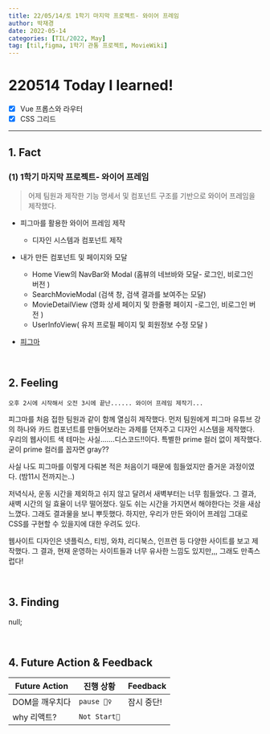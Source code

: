 ```yaml
---
title: 22/05/14/토 1학기 마지막 프로젝트- 와이어 프레임
author: 박재경
date: 2022-05-14
categories: [TIL/2022, May]
tag: [til,figma, 1학기 관통 프로젝트, MovieWiki]
---
```


# 220514 Today I learned!

- [x]  Vue 프롭스와 라우터
- [x] CSS 그리드

---

## 1. Fact 

### (1) 1학기 마지막 프로젝트- 와이어 프레임

> 어제 팀원과 제작한 기능 명세서 및 컴포넌트 구조를 기반으로 와이어 프레임을 제작했다.

- 피그마를 활용한 와이어 프레임 제작
  - 디자인 시스템과 컴포넌트 제작
- 내가 만든 컴포넌트 및 페이지와 모달 
  - Home View의 NavBar와 Modal (홈뷰의 네브바와 모달- 로그인, 비로그인 버전 )
  - SearchMovieModal (검색 창, 검색 결과를 보여주는 모달)
  - MovieDetailView (영화 상세 페이지 및 한줄평 페이지 -로그인, 비로그인 버전 )
  - UserInfoView( 유저 프로필 페이지 및 회원정보 수정 모달 )

- [피그마](https://www.figma.com/file/CqrSKHWMJg6BryWXfnyvXL/%EB%91%98%EC%BD%94%EC%BD%94-team-library?node-id=0%3A1)

<br>

## 2. Feeling

`오후 2시에 시작해서 오전 3시에 끝난...... 와이어 프레임 제작기...`

피그마를 처음 접한 팀원과 같이 함께 열심히 제작했다. 먼저 팀원에게 피그마 유튜브 강의 하나와 카드 컴포넌트를 만들어보라는 과제를 던져주고 디자인 시스템을 제작했다. 우리의 웹사이트 색 테마는 사실.......디스코드!!이다. 특별한 prime 컬러 없이 제작했다. 굳이 prime 컬러를 꼽자면 gray?? 

사실 나도 피그마를 이렇게 다뤄본 적은 처음이기 때문에 힘들었지만 즐거운 과정이였다. (밤11시 전까지는..)

저녁식사, 운동 시간을 제외하고 쉬지 않고 달려서 새벽부터는 너무 힘들었다. 그 결과, 새벽 시간의 일 효율이 너무 떨어졌다. 일도 쉬는 시간을 가지면서 해야한다는 것을 새삼 느꼈다. 그래도 결과물을 보니 뿌듯했다. 하지만, 우리가 만든 와이어 프레임 그대로 CSS를 구현할 수 있을지에 대한 우려도 있다. 

웹사이트 디자인은 넷플릭스, 티빙, 와챠, 리디북스, 인프런 등 다양한 사이트를 보고 제작했다. 그 결과, 현재 운영하는 사이트들과 너무 유사한 느낌도 있지만,,, 그래도 만족스럽다!

<br>

## 3. Finding 

null;

<br>

## 4. Future Action & Feedback

| Future Action  | 진행 상황    | Feedback   |
| -------------- | ------------ | ---------- |
| DOM을 깨우치다 | `pause 🤦‍♀️`   | 잠시 중단! |
| why 리액트?    | `Not Start🌙` |            |

<br>
